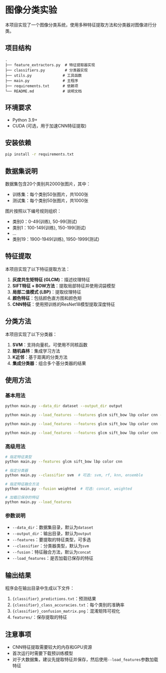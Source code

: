 # 图像分类实验

本项目实现了一个图像分类系统，使用多种特征提取方法和分类器对图像进行分类。

## 项目结构

```
.
├── feature_extractors.py  # 特征提取器实现
├── classifiers.py         # 分类器实现
├── utils.py              # 工具函数
├── main.py               # 主程序
├── requirements.txt      # 依赖项
└── README.md             # 说明文档
```

## 环境要求

- Python 3.9+
- CUDA (可选，用于加速CNN特征提取)

## 安装依赖

```bash
pip install -r requirements.txt
```

## 数据集说明

数据集包含20个类别共2000张图片，其中：
- 训练集：每个类别50张图片，共1000张
- 测试集：每个类别50张图片，共1000张

图片按照以下编号规则组织：
- 类别0：0-49(训练), 50-99(测试)
- 类别1：100-149(训练), 150-199(测试)
- ...
- 类别19：1900-1949(训练), 1950-1999(测试)

## 特征提取

本项目实现了以下特征提取方法：

1. **灰度共生矩特征 (GLCM)**：描述纹理特征
2. **SIFT特征 + BOW方法**：提取局部特征并使用词袋模型
3. **局部二值模式 (LBP)**：提取纹理特征
4. **颜色特征**：包括颜色直方图和颜色矩
5. **CNN特征**：使用预训练的ResNet18模型提取深度特征

## 分类方法

本项目实现了以下分类器：

1. **SVM**：支持向量机，可使用不同核函数
2. **随机森林**：集成学习方法
3. **K近邻**：基于距离的分类方法
4. **集成分类器**：组合多个基分类器的结果

## 使用方法

### 基本用法

```bash
python main.py --data_dir dataset --output_dir output
```

```bash
python main.py --load_features --features glcm sift_bow lbp color cnn --fusion weighted
```

```bash
python main.py --load_features --features glcm sift_bow lbp color cnn
```

```bash
python main.py --load_features --features glcm sift_bow lbp color cnn --classifier rf
```

### 高级用法

```bash
# 指定特征类型
python main.py --features glcm sift_bow lbp color cnn

# 指定分类器
python main.py --classifier svm  # 可选: svm, rf, knn, ensemble

# 指定特征融合方法
python main.py --fusion weighted  # 可选: concat, weighted

# 加载已保存的特征
python main.py --load_features
```

### 参数说明

- `--data_dir`：数据集目录，默认为`dataset`
- `--output_dir`：输出目录，默认为`output`
- `--features`：要提取的特征类型，可多选
- `--classifier`：分类器类型，默认为`svm`
- `--fusion`：特征融合方法，默认为`concat`
- `--load_features`：是否加载已保存的特征

## 输出结果

程序会在输出目录中生成以下文件：

1. `{classifier}_predictions.txt`：预测结果
2. `{classifier}_class_accuracies.txt`：每个类别的准确率
3. `{classifier}_confusion_matrix.png`：混淆矩阵可视化
4. `features/`：保存提取的特征

## 注意事项

- CNN特征提取需要较大的内存和GPU资源
- 首次运行时需要下载预训练模型
- 对于大数据集，建议先提取特征并保存，然后使用`--load_features`参数加载特征 